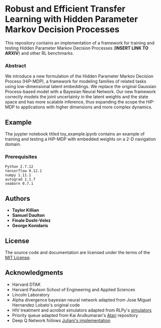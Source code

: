 # Robust and Efficient Transfer Learning with Hidden Parameter Markov Decision Processes

This repository contains an implementation of a framework for training and testing Hidden Parameter Markov Decision Processes (**INSERT LINK TO ARXIV**) and other RL benchmarks.

### Abstract

We introduce a new formulation of the Hidden Parameter Markov Decision
Process (HiP-MDP), a framework for modeling families of related tasks
using low-dimensional latent embeddings. We replace the original
Gaussian Process-based model with a Bayesian Neural Network. Our new
framework correctly models the joint uncertainty in the latent weights
and the state space and has more scalable inference, thus expanding
the scope the HiP-MDP to applications with higher dimensions and more
complex dynamics.

## Example

The juypter notebook titled toy_example.ipynb contains an example of training and testing a HiP-MDP with embedded weights on a 2-D navigation domain.

### Prerequisites

```
Python 2.7.12
tensorflow 0.12.1
numpy 1.11.1
autograd 1.1.7
seaborn 0.7.1
```

## Authors

* **Taylor Killian**
* **Samuel Daulton**
* **Finale Doshi-Velez**
* **George Konidaris**

## License

The source code and documentation are licensed under the terms of the [MIT License](https://opensource.org/licenses/MIT).

## Acknowledgments
* Harvard DTAK
* Harvard Paulson School of Engineering and Applied Sciences
* Lincoln Laboratory
* Alpha divergence bayesian neural network adapted from Jose Miguel Hernandez Lobato's original code
* HIV treatment and acrobot simulators adapted from RLPy's [simulators](https://bitbucket.org/rlpy/rlpy/src/master/rlpy/Domains)
* Priority queue adapted from Kai Arulkumaran's [Atari](https://github.com/Kaixhin/Atari) repository
* Deep Q Network follows [Juliani's implementation](https://github.com/awjuliani/DeepRL-Agents)



